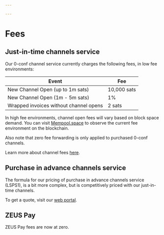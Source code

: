 ```yaml
---

---
```


# Fees

## Just-in-time channels service

Our 0-conf channel service currently charges the following fees, in low fee environments:

| Event                                      | Fee           |
| -----------------------------------------  | ------------- |
| New Channel Open (up to 1m sats)           | 10,000 sats   |
| New Channel Open (1m - 5m sats)            | 1%            |
| Wrapped invoices without channel opens     | 2 sats        |

In high fee environments, channel open fees will vary based on block space demand. You can visit [Mempool.space](https://mempool.space/) to observe the current fee environment on the blockchain.

Also note that zero fee forwarding is only applied to purchased 0-conf channels.

Learn more about channel fees [here](https://docs.lightning.engineering/lightning-network-tools/lnd/channel-fees).

## Purchase in advance channels service

The formula for our pricing of purchase in advance channels service (LSPS1), is a bit more complex, but is competitively priced with our just-in-time channels.

To get a quote, visit our [web portal](https://channels.zeuslsp.com/).

## ZEUS Pay

ZEUS Pay fees are now at zero.